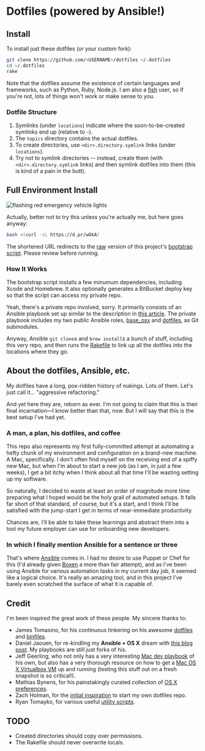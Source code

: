 # Dotfiles (powered by Ansible!)

## Install

To install just these dotfiles (or your custom fork):

```bash
git clone https://github.com/<USERNAME>/dotfiles ~/.dotfiles
cd ~/.dotfiles
rake
```

Note that the dotfiles assume the existence of certain languages and frameworks, such as Python, Ruby, Node.js. I am also a [fish](http://fishshell.com/) user, so if you're not, lots of things won't work or make sense to you.

### Dotfile Structure

1. Symlinks (under `locations`) indicate where the soon-to-be-created symlinks end up (relative to `~`).
2. The `topics` directory contains the actual dotfiles.
3. To create directories, use `<dir>.directory.symlink` links (under `locations`).
4. Try not to symlink directories -- instead, create them (with `<dir>.directory.symlink` links) and then symlink dotfiles into them (this is kind of a pain in the butt).

## Full Environment Install

![flashing red emergency vehicle lights](http://static.sites.yp.com/var/m_6/63/63a/10981405/150888-lightbaranimated.gif)

Actually, better not to try this unless you're actually me, but here goes anyway:

```bash
bash <(curl -sL https://d.pr/w8kA)
```

The shortened URL redirects to the [raw](https://raw.githubusercontent.com/smt/dotfiles/master/topics/bin/bootstrap.sh) version of this project's [bootstrap script](https://github.com/smt/dotfiles/blob/master/topics/bin/bootstrap.sh). Please review before running.

### How It Works

The bootstrap script installs a few minumum dependencies, including Xcode and Homebrew. It also optionally generates a BitBucket deploy key so that the script can access my private repo.

Yeah, there's a private repo involved, sorry. It primarily consists of an Ansible playbook set up similar to the description in [this article](http://il.luminat.us/blog/2014/04/19/how-i-fully-automated-os-x-with-ansible/). The private playbook includes my two public Ansible roles, [base_osx](https://github.com/smt/ansible-base-osx/) and [dotfiles](https://github.com/smt/ansible-dotfiles/), as Git submodules.

Anyway, Ansible `git clone`s and `brew install`s a bunch of stuff, including this very repo, and then runs the [Rakefile](https://github.com/smt/dotfiles/blob/master/Rakefile) to link up all the dotfiles into the locations where they go.

## About the dotfiles, Ansible, etc.

My dotfiles have a long, pox-ridden history of nukings. Lots of them. Let's just call it... "aggressive refactoring."

And yet here they are, reborn as ever. I'm not going to claim that this is their final incarnation—I know better than that, now. But I will say that this is the best setup I've had yet.

### A man, a plan, his dotfiles, and coffee

This repo also represents my first fully-committed attempt at automating a hefty chunk of my environment and configuration on a brand-new machine. A Mac, specifically. I don't often find myself on the receiving end of a spiffy new Mac, but when I'm about to start a new job (as I am, in just a few weeks), I get a bit itchy when I think about all that time I'll be wasting setting up my software.

So naturally, I decided to waste at least an order of magnitude more time preparing what I hoped would be the holy grail of automated setups. It falls far short of that standard, of course, but it's a start, and I think I'll be satisfied with the jump-start I get in terms of near-immediate productivity.

Chances are, I'll be able to take these learnings and abstract them into a tool my future employer can use for onboarding new developers.

### In which I finally mention Ansible for a sentence or three

That's where [Ansible](http://www.ansible.com) comes in. I had no desire to use Puppet or Chef for this (I'd already given [Boxen](https://github.com/boxen/boxen) a more than fair attempt), and as I've been using Ansible for various automation tasks in my current day job, it seemed like a logical choice. It's really an amazing tool, and in this project I've barely even scratched the surface of what it is capable of.

## Credit

I'm been inspired the great work of these people. My sincere thanks to:

- James Tomasino, for his continuous tinkering on his awesome [dotfiles](https://github.com/jamestomasino/dotfiles) and [binfiles](https://github.com/jamestomasino/bin).
- Daniel Jaouen, for re-kindling my **Ansible + OS X** dream with [this blog post](http://il.luminat.us/blog/2014/04/19/how-i-fully-automated-os-x-with-ansible/). My playbooks are still just forks of his.
- Jeff Geerling, who not only has a very interesting [Mac dev playbook](https://github.com/geerlingguy/mac-dev-playbook) of his own, but also has a very thorough resource on how to get a [Mac OS X Virtualbox VM](https://github.com/geerlingguy/mac-osx-virtualbox-vm) up and running (testing this stuff out on a fresh snapshot is so critical!).
- Mathias Bynens, for his painstakingly curated collection of [OS X preferences](https://github.com/mathiasbynens/dotfiles/blob/master/.osx).
- Zach Holman, for the [initial inspiration](https://github.com/holman/dotfiles/) to start my own dotfiles repo.
- Ryan Tomayko, for various useful [utility scripts](https://github.com/rtomayko/dotfiles/tree/rtomayko/bin).

## TODO

- Created directories should copy over permissions.
- The Rakefile should never overwrite locals.
